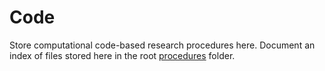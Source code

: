 # Code

Store computational code-based research procedures here.
Document an index of files stored here in the root [procedures](../) folder.
